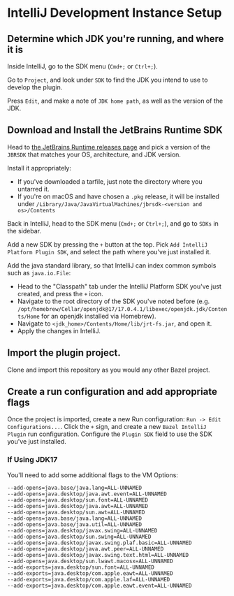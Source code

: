 # IntelliJ Development Instance Setup

## Determine which JDK you're running, and where it is

Inside IntelliJ, go to the SDK menu (`Cmd+;` or `Ctrl+;`).

Go to `Project`, and look under `SDK` to find the JDK you intend to use
to develop the plugin.

Press `Edit`, and make a note of `JDK home path`, as well as the version of the JDK.

## Download and Install the JetBrains Runtime SDK

Head to [the JetBrains Runtime releases page](https://github.com/JetBrains/JetBrainsRuntime/releases)
and pick a version of the `JBRSDK` that matches your OS, architecture, and JDK version.

Install it appropriately:

- If you've downloaded a tarfile, just note the directory where you untarred it.
- If you're on macOS and have chosen a `.pkg` release, it will be installed under `/Library/Java/JavaVirtualMachines/jbrsdk-<version and os>/Contents`

Back in IntelliJ, head to the SDK menu (`Cmd+;` or `Ctrl+;`), and go to `SDKs` in the sidebar.

Add a new SDK by pressing the `+` button at the top.
Pick `Add IntelliJ Platform Plugin SDK`, and select the path where you've just installed it.

Add the java standard library, so that IntelliJ can index common symbols such as `java.io.File`:

- Head to the "Classpath" tab under the IntelliJ Platform SDK you've just created, and press the `+` icon.
- Navigate to the root directory of the SDK you've noted before (e.g. `/opt/homebrew/Cellar/openjdk@17/17.0.4.1/libexec/openjdk.jdk/Contents/Home` for an openjdk installed via Homebrew).
- Navigate to `<jdk_home>/Contents/Home/lib/jrt-fs.jar`, and open it.
- Apply the changes in IntelliJ.

## Import the plugin project.

Clone and import this repository as you would any other Bazel project.

## Create a run configuration and add appropriate flags

Once the project is imported, create a new Run configuration: `Run -> Edit Configurations...`.
Click the `+` sign, and create a new `Bazel IntelliJ Plugin` run configuration.
Configure the `Plugin SDK` field to use the SDK you've just installed.

### If Using JDK17

You'll need to add some additional flags to the VM Options:

```
--add-opens=java.base/java.lang=ALL-UNNAMED
--add-opens=java.desktop/java.awt.event=ALL-UNNAMED
--add-opens=java.desktop/sun.font=ALL-UNNAMED
--add-opens=java.desktop/java.awt=ALL-UNNAMED
--add-opens=java.desktop/sun.awt=ALL-UNNAMED
--add-opens=java.base/java.lang=ALL-UNNAMED
--add-opens=java.base/java.util=ALL-UNNAMED
--add-opens=java.desktop/javax.swing=ALL-UNNAMED
--add-opens=java.desktop/sun.swing=ALL-UNNAMED
--add-opens=java.desktop/javax.swing.plaf.basic=ALL-UNNAMED
--add-opens=java.desktop/java.awt.peer=ALL-UNNAMED
--add-opens=java.desktop/javax.swing.text.html=ALL-UNNAMED
--add-opens=java.desktop/sun.lwawt.macosx=ALL-UNNAMED
--add-exports=java.desktop/sun.font=ALL-UNNAMED
--add-exports=java.desktop/com.apple.eawt=ALL-UNNAMED
--add-exports=java.desktop/com.apple.laf=ALL-UNNAMED
--add-exports=java.desktop/com.apple.eawt.event=ALL-UNNAMED
```
